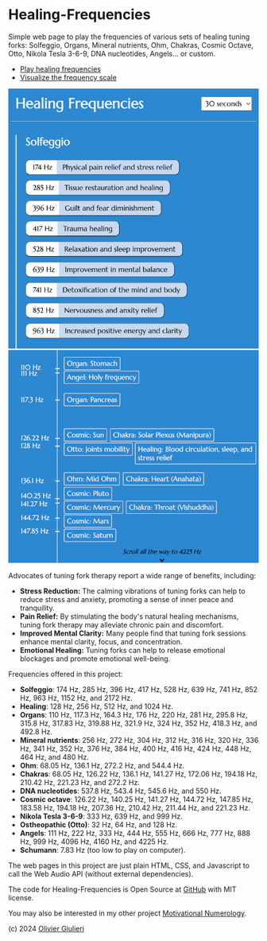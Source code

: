 # Healing-Frequencies

Simple web page to play the frequencies of various sets of healing tuning forks: Solfeggio, Organs, Mineral nutrients, Ohm, Chakras, Cosmic Octave, Otto, Nikola Tesla 3-6-9, DNA nucleotides, Angels... or custom.

- [Play healing frequencies](https://evoluteur.github.io/healing-frequencies/)
- [Visualize the frequency scale](https://evoluteur.github.io/healing-frequencies/healing-frequencies-scale.html)

![Play healing frequencies](hf-player.png)
![Visualize the frequency scale](hf-scale.png)


Advocates of tuning fork therapy report a wide range of benefits, including:

- **Stress Reduction:** The calming vibrations of tuning forks can help to reduce stress and anxiety, promoting a sense of inner peace and tranquility.
- **Pain Relief:** By stimulating the body's natural healing mechanisms, tuning fork therapy may alleviate chronic pain and discomfort.
- **Improved Mental Clarity:** Many people find that tuning fork sessions enhance mental clarity, focus, and concentration.
- **Emotional Healing:** Tuning forks can help to release emotional blockages and promote emotional well-being.


Frequencies offered in this project:

- **Solfeggio**: 174 Hz, 285 Hz, 396 Hz, 417 Hz, 528 Hz, 639 Hz, 741 Hz, 852 Hz, 963 Hz, 1152 Hz, and 2172 Hz.
- **Healing**: 128 Hz, 256 Hz, 512 Hz, and 1024 Hz.
- **Organs**: 110 Hz, 117.3 Hz, 164.3 Hz, 176 Hz, 220 Hz, 281 Hz, 295.8 Hz, 315.8 Hz, 317.83 Hz, 319.88 Hz, 321.9 Hz, 324 Hz, 352 Hz, 418.3 Hz, and 492.8 Hz.
- **Mineral nutrients**: 256 Hz, 272 Hz, 304 Hz, 312 Hz, 316 Hz, 320 Hz, 336 Hz, 341 Hz, 352 Hz, 376 Hz, 384 Hz, 400 Hz, 416 Hz, 424 Hz, 448 Hz, 464 Hz, and 480 Hz.
- **Ohm**: 68.05 Hz, 136.1 Hz, 272.2 Hz, and 544.4 Hz.
- **Chakras**: 68.05 Hz, 126.22 Hz, 136.1 Hz, 141.27 Hz, 172.06 Hz, 194.18 Hz, 210.42 Hz, 221.23 Hz, and 272.2 Hz.
- **DNA nucleotides**: 537.8 Hz, 543.4 Hz, 545.6 Hz, and 550 Hz.
- **Cosmic octave**: 126.22 Hz, 140.25 Hz, 141.27 Hz, 144.72 Hz, 147.85 Hz, 183.58 Hz, 194.18 Hz, 207.36 Hz, 210.42 Hz, 211.44 Hz, and 221.23 Hz.
- **Nikola Tesla 3-6-9**: 333 Hz, 639 Hz, and 999 Hz.
- **Ostheopathic (Otto)**: 32 Hz, 64 Hz, and 128 Hz.
- **Angels**: 111 Hz, 222 Hz, 333 Hz, 444 Hz, 555 Hz, 666 Hz, 777 Hz, 888 Hz, 999 Hz, 4096 Hz, 4160 Hz, and 4225 Hz.
- **Schumann**: 7.83 Hz (too low to play on computer).

The web pages in this project are just plain HTML, CSS, and Javascript to call the Web Audio API (without external dependencies).

The code for Healing-Frequencies is Open Source at [GitHub](https://github.com/evoluteur/healing-frequencies) with MIT license.

You may also be interested in my other project [Motivational Numerology](https://github.com/evoluteur/motivational-numerology).


(c) 2024 [Olivier Giulieri](https://evoluteur.github.io/)